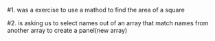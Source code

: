 #1. was a exercise to use a mathod to find the area of a square

#2. is asking us to select names out of an array that match names from another array to create a panel(new array)

